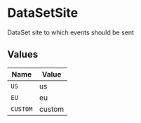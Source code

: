 # DataSetSite

DataSet site to which events should be sent


## Values

| Name     | Value    |
| -------- | -------- |
| `US`     | us       |
| `EU`     | eu       |
| `CUSTOM` | custom   |